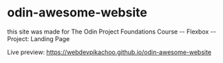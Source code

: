 # odin-awesome-website

this site was made for The Odin Project
Foundations Course -- Flexbox -- Project: Landing Page

Live preview:
https://webdevpikachoo.github.io/odin-awesome-website
